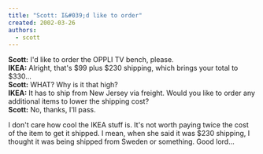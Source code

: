 ```yaml
---
title: "Scott: I&#039;d like to order"
created: 2002-03-26
authors: 
  - scott
---
```


**Scott:** I'd like to order the OPPLI TV bench, please.  
**IKEA:** Alright, that's $99 plus $230 shipping, which brings your total to $330...  
**Scott:** WHAT? Why is it that high?  
**IKEA:** It has to ship from New Jersey via freight. Would you like to order any additional items to lower the shipping cost?  
**Scott:** No, thanks, I'll pass.  
  
I don't care how cool the IKEA stuff is. It's not worth paying twice the cost of the item to get it shipped. I mean, when she said it was $230 shipping, I thought it was being shipped from Sweden or something. Good lord...
